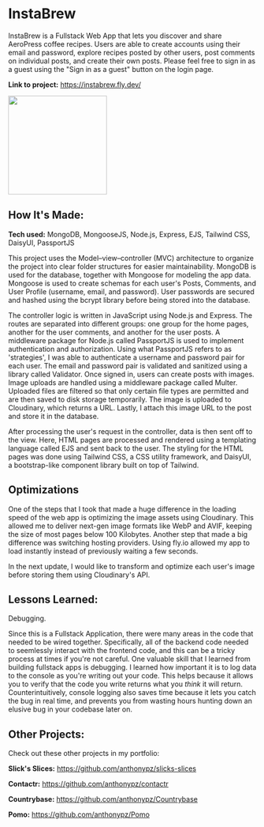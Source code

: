# InstaBrew

InstaBrew is a Fullstack Web App that lets you discover and share AeroPress coffee recipes. Users are able to create accounts using their email and password, explore recipes posted by other users, post comments on individual posts, and create their own posts. Please feel free to sign in as a guest using the "Sign in as a guest" button on the login page.

**Link to project:** https://instabrew.fly.dev/

<img src="https://i.ibb.co/m4BGRNp/instabrew-Demo.png" width=200>

## How It's Made:

**Tech used:** MongoDB, MongooseJS, Node.js, Express, EJS, Tailwind CSS, DaisyUI, PassportJS

This project uses the Model–view–controller (MVC) architecture to organize the project into clear folder structures for easier maintainability. MongoDB is used for the database, together with Mongoose for modeling the app data. Mongoose is used to create schemas for each user's Posts, Comments, and User Profile (username, email, and password). User passwords are secured and hashed using the bcrypt library before being stored into the database.

The controller logic is written in JavaScript using Node.js and Express. The routes are separated into different groups: one group for the home pages, another for the user comments, and another for the user posts. A middleware package for Node.js called PassportJS is used to implement authentication and authorization. Using what PassportJS refers to as 'strategies', I was able to authenticate a username and password pair for each user. The email and password pair is validated and sanitized using a library called Validator. Once signed in, users can create posts with images. Image uploads are handled using a middleware package called Multer. Uploaded files are filtered so that only certain file types are permitted and are then saved to disk storage temporarily. The image is uploaded to Cloudinary, which returns a URL. Lastly, I attach this image URL to the post and store it in the database.

After processing the user's request in the controller, data is then sent off to the view. Here, HTML pages are processed and rendered using a templating language called EJS and sent back to the user. The styling for the HTML pages was done using Tailwind CSS, a CSS utility framework, and DaisyUI, a bootstrap-like component library built on top of Tailwind.

## Optimizations

One of the steps that I took that made a huge difference in the loading speed of the web app is optimizing the image assets using Cloudinary. This allowed me to deliver next-gen image formats like WebP and AVIF, keeping the size of most pages below 100 Kilobytes. Another step that made a big difference was switching hosting providers. Using fly.io allowed my app to load instantly instead of previously waiting a few seconds.

In the next update, I would like to transform and optimize each user's image before storing them using Cloudinary's API.

## Lessons Learned:

Debugging.

Since this is a Fullstack Application, there were many areas in the code that needed to be wired together. Specifically, all of the backend code needed to seemlessly interact with the frontend code, and this can be a tricky process at times if you're not careful. One valuable skill that I learned from building fullstack apps is debugging. I learned how important it is to log data to the console as you're writing out your code. This helps because it allows you to verify that the code you write returns what you _think_ it will return. Counterintuitively, console logging also saves time because it lets you catch the bug in real time, and prevents you from wasting hours hunting down an elusive bug in your codebase later on.

## Other Projects:

Check out these other projects in my portfolio:

**Slick's Slices:** https://github.com/anthonypz/slicks-slices

**Contactr:** https://github.com/anthonypz/contactr

**Countrybase:** https://github.com/anthonypz/Countrybase

**Pomo:** https://github.com/anthonypz/Pomo
